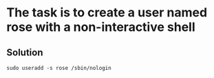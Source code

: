 # The task is to create a user named rose with a non-interactive shell

## Solution

```shell
sudo useradd -s rose /sbin/nologin
```
